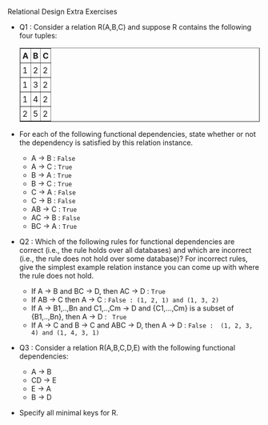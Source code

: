 Relational Design Extra Exercises
  - Q1 : Consider a relation R(A,B,C) and suppose R contains the following four tuples:

    <table style="text-align: left;" border="1" cellpadding="2" cellspacing="2">
      <tbody>
        <tr>
          <td style="padding: 4px; font-weight: bold;">A<br> </td>
          <td style="padding: 4px; font-weight: bold;">B<br></td>
          <td style="padding: 4px; font-weight: bold;">C<br></td>
        </tr>
        <tr>
          <td style="padding: 4px;">1<br></td>
          <td style="padding: 4px;">2<br></td>
          <td style="padding: 4px;">2<br></td>
        </tr>
        <tr>
          <td style="padding: 4px;">1<br></td>
          <td style="padding: 4px;">3<br></td>
          <td style="padding: 4px;">2<br></td>
        </tr>
        <tr>  
          <td style="padding: 4px;">1<br></td>
          <td style="padding: 4px;">4<br></td>
          <td style="padding: 4px;">2<br></td>
        </tr>
        <tr>
          <td style="padding: 4px;">2<br></td>
          <td style="padding: 4px;">5<br></td>
          <td style="padding: 4px;">2<br></td>
        </tr>
      </tbody>
    </table>    
    
  - For each of the following functional dependencies, state whether or not the dependency is satisfied by this relation instance.
    - A → B : ```False```
    - A → C : ```True```
    - B → A : ```True```
    - B → C : ```True```
    - C → A : ```False```
    - C → B : ```False```
    - AB → C : ```True```
    - AC → B : ```False```
    - BC → A : ```True```

  - Q2 : Which of the following rules for functional dependencies are correct (i.e., the rule holds over all databases) and which are incorrect (i.e., the rule does not hold over some database)? For incorrect rules, give the simplest example relation instance you can come up with where the rule does not hold.
    - If A → B and BC → D, then AC → D : ```True```
    - If AB → C then A → C : ```False : (1, 2, 1) and (1, 3, 2)```
    - If A → B1,..,Bn  and  C1,..,Cm → D  and {C1,...,Cm} is a subset of {B1,..,Bn}, then A → D : ``` True```
    - If A → C and B → C and ABC → D, then A → D : ```False :  (1, 2, 3, 4) and (1, 4, 3, 1)```
  - Q3 : Consider a relation R(A,B,C,D,E) with the following functional dependencies:
    - A → B
    - CD → E
    - E → A
    - B → D
  - Specify all minimal keys for R.
    ```

    ```
